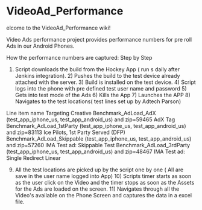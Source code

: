# VideoAd_Performance

 elcome to the VideoAd_Performance wiki!

Video Ads performance project provides performance numbers for pre roll Ads in our Android Phones.

How the performance numbers are captured: Step by Step

1) Script downloads the build from the Hockey App ( run s daily after Jenkins integration). 2) Pushes the build to the test device already attached with the server. 3) Build is installed on the test device. 4) Script logs into the phone with pre defined test user name and password 5) Gets into test mode of the Ads 6) Kills the App 7) Launches the APP 8) Navigates to the test locations( test lines set up by Adtech Parson)

Line item name Targeting Creative Benchmark_AdLoad_AdX (test_app_iphone_us, test_app_android_us) and zip=59465 AdX Tag Benchmark_AdLoad_1stParty (test_app_iphone_us, test_app_android_us) and zip=83113 Ice Pilots, 1st Party Served (DFP) Benchmark_AdLoad_Skippable (test_app_iphone_us, test_app_android_us) and zip=57260 IMA Test ad: Skippable Test Benchmark_AdLoad_3rdParty (test_app_iphone_us, test_app_android_us) and zip=48467 IMA Test ad: Single Redirect Linear

9) All the test locations are picked up by the script one by one ( All are save in the user name logged into App) 10) Scripts timer starts as soon as the user click on the Video and the timer stops as soon as the Assets for the Ads are loaded on the screen. 11) Navigates through all the Video's available on the Phone Screen and captures the data in a excel file.
